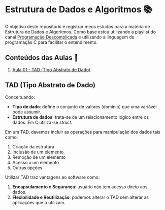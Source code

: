 # Estrutura de Dados e Algoritmos 📚

O objetivo deste repositório é registrar meus estudos para a matéria de Estrutura de Dados e Algoritmos. Como base estou utilizando a playlist do canal [Programação Descomplicada](https://www.youtube.com/watch?v=bryesHll0vY&list=PL8iN9FQ7_jt6H5m4Gm0H89sybzR9yaaka&index=1) e utilizando a linguagem de programação C para facilitar o entendimento.

## Conteúdos das Aulas 🔎

1. [Aula 01 - TAD (Tipo Abstrato de Dado)](#tad-tipo-abstrato-de-dado)

## TAD (Tipo Abstrato de Dado)

Conceituando:

- **Tipo de dado**: define o conjunto de valores (domínio) que uma variável pode assumir.
- **Estrutura de dados**: trata-se de um relacionamento lógico entre os dados. Em C utiliza-se _struct_.

Em um TAD, devemos incluir as operações para manipulação dos dados tais como:

1. Criação da estrutura
2. Inclusão de um elemento
3. Remoção de um elemento
4. Acesso a um elemento
5. Outras opções

Utilizar TAD traz vantagens ao software como:

1. **Encapsulamento e Segurança**: usuário não tem acesso direto aos dados.
2. **Flexibilidade e Reutilização**: podemos alterar o TAD sem alterar as aplicações que o utilizam.
